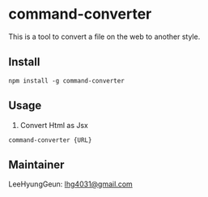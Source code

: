 # command-converter
This is a tool to convert a file on the web to another style.

## Install
```
npm install -g command-converter
```

## Usage
1. Convert Html as Jsx
```
command-converter {URL}
```

## Maintainer
LeeHyungGeun: <lhg4031@gmail.com>